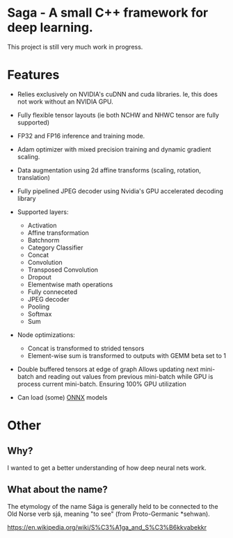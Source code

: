 
# Saga - A small C++ framework for deep learning.

This project is still very much work in progress.

# Features

* Relies exclusively on NVIDIA's cuDNN and cuda libraries. Ie, this does not work without an NVIDIA GPU.

* Fully flexible tensor layouts (ie both NCHW and NHWC tensor are fully supported)

* FP32 and FP16 inference and training mode.

* Adam optimizer with mixed precision training and dynamic gradient scaling.

* Data augmentation using 2d affine transforms (scaling, rotation, translation)

* Fully pipelined JPEG decoder using Nvidia's GPU accelerated decoding library

* Supported layers:
  * Activation
  * Affine transformation
  * Batchnorm
  * Category Classifier
  * Concat
  * Convolution
  * Transposed Convolution
  * Dropout
  * Elementwise math operations
  * Fully conneceted
  * JPEG decoder
  * Pooling
  * Softmax
  * Sum

* Node optimizations:
  * Concat is transformed to strided tensors
  * Element-wise sum is transformed to outputs with GEMM beta set to 1

* Double buffered tensors at edge of graph
  Allows updating next mini-batch and reading out values from previous
  mini-batch while GPU is process current mini-batch. Ensuring 100% GPU
  utilization

* Can load (some) [ONNX](https://onnx.ai) models

# Other

## Why?

I wanted to get a better understanding of how deep neural nets work.

## What about the name?

The etymology of the name Sága is generally held to be connected to the Old Norse verb sjá, meaning "to see" (from Proto-Germanic *sehwan).

https://en.wikipedia.org/wiki/S%C3%A1ga_and_S%C3%B6kkvabekkr

